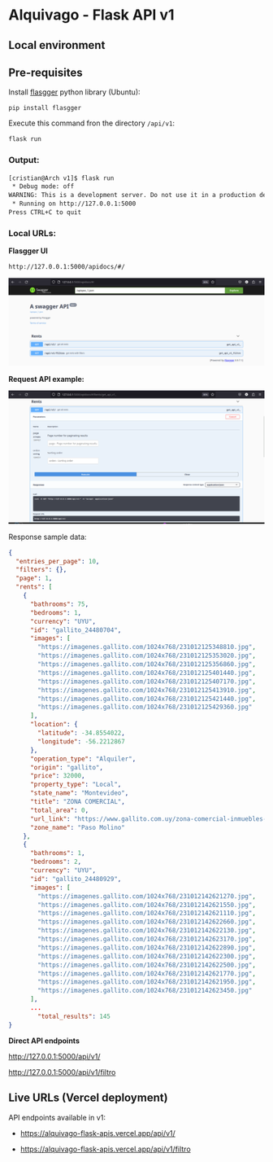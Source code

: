 # Alquivago - Flask API v1

## Local environment

## Pre-requisites

Install [flasgger](https://pypi.org/project/flasgger/0.5.4/) python library (Ubuntu):

```
pip install flasgger
```

Execute this command fron the directory `/api/v1`:

```sh
flask run
```

### Output:

```sh
[cristian@Arch v1]$ flask run
 * Debug mode: off
WARNING: This is a development server. Do not use it in a production deployment. Use a production WSGI server instead.
 * Running on http://127.0.0.1:5000
Press CTRL+C to quit
```

### Local URLs:

__Flasgger UI__

```sh
http://127.0.0.1:5000/apidocs/#/
```

![Flasgger UI](/api/v1/views/documentation/readme_screenshots/Flassger_URL.png)

__Request API example:__


![API endpoit request](/api/v1/views/documentation/readme_screenshots/Rents_get_all_request.png)


Response sample data:

```JSON
{
  "entries_per_page": 10,
  "filters": {},
  "page": 1,
  "rents": [
    {
      "bathrooms": 75,
      "bedrooms": 1,
      "currency": "UYU",
      "id": "gallito_24480704",
      "images": [
        "https://imagenes.gallito.com/1024x768/231012125348810.jpg",
        "https://imagenes.gallito.com/1024x768/231012125353020.jpg",
        "https://imagenes.gallito.com/1024x768/231012125356860.jpg",
        "https://imagenes.gallito.com/1024x768/231012125401440.jpg",
        "https://imagenes.gallito.com/1024x768/231012125407170.jpg",
        "https://imagenes.gallito.com/1024x768/231012125413910.jpg",
        "https://imagenes.gallito.com/1024x768/231012125421440.jpg",
        "https://imagenes.gallito.com/1024x768/231012125429360.jpg"
      ],
      "location": {
        "latitude": -34.8554022,
        "longitude": -56.2212867
      },
      "operation_type": "Alquiler",
      "origin": "gallito",
      "price": 32000,
      "property_type": "Local",
      "state_name": "Montevideo",
      "title": "ZONA COMERCIAL",
      "total_area": 0,
      "url_link": "https://www.gallito.com.uy/zona-comercial-inmuebles-24480704",
      "zone_name": "Paso Molino"
    },
    {
      "bathrooms": 1,
      "bedrooms": 2,
      "currency": "UYU",
      "id": "gallito_24480929",
      "images": [
        "https://imagenes.gallito.com/1024x768/231012142621270.jpg",
        "https://imagenes.gallito.com/1024x768/231012142621550.jpg",
        "https://imagenes.gallito.com/1024x768/231012142621110.jpg",
        "https://imagenes.gallito.com/1024x768/231012142622660.jpg",
        "https://imagenes.gallito.com/1024x768/231012142622130.jpg",
        "https://imagenes.gallito.com/1024x768/231012142623170.jpg",
        "https://imagenes.gallito.com/1024x768/231012142622890.jpg",
        "https://imagenes.gallito.com/1024x768/231012142622300.jpg",
        "https://imagenes.gallito.com/1024x768/231012142622500.jpg",
        "https://imagenes.gallito.com/1024x768/231012142621770.jpg",
        "https://imagenes.gallito.com/1024x768/231012142621950.jpg",
        "https://imagenes.gallito.com/1024x768/231012142623450.jpg"
      ],
      ...
        "total_results": 145
}
```

__Direct API endpoints__

http://127.0.0.1:5000/api/v1/

http://127.0.0.1:5000/api/v1/filtro


## Live URLs (Vercel deployment)

API endpoints available in v1:

* https://alquivago-flask-apis.vercel.app/api/v1/

* https://alquivago-flask-apis.vercel.app/api/v1/filtro